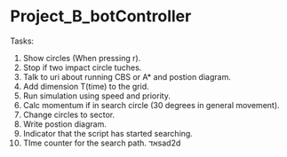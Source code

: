 # Project_B_botController
Tasks:
1) Show circles (When pressing r).
2) Stop if two impact circle tuches.
3) Talk to uri about running CBS or A* and postion diagram.
4) Add dimension T(time) to the grid.
5) Run simulation using speed and priority.
6) Calc momentum if in search circle (30 degrees in general movement).
8) Change circles to sector.
9) Write postion  diagram.
10) Indicator that the script has started searching.
11) TIme counter for the search path.
אדsad2d
